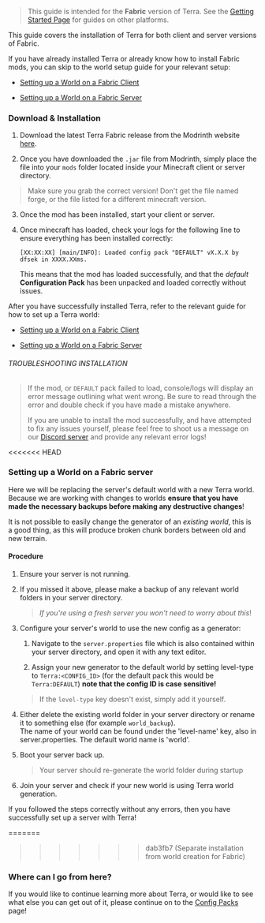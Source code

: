 > This guide is intended for the **Fabric** version of Terra. See the [Getting Started Page](./Quick-Start-Guide) for
> guides on other platforms.

This guide covers the installation of Terra for both client and server versions of Fabric.

If you have already installed Terra or already know how to install Fabric mods, you can skip to the world setup guide for
your relevant setup:

* [Setting up a World on a Fabric Client](./Creating-a-Terra-World-on-a-Fabric-Client)

* [Setting up a World on a Fabric Server](./Creating-a-Terra-World-on-a-Fabric-Server)

### Download & Installation

1. Download the latest Terra Fabric release from the Modrinth website
[here](https://modrinth.com/mod/terra).

2. Once you have downloaded the `.jar` file from Modrinth, simply place the file into your `mods` folder located inside 
your Minecraft client or server directory.

  > Make sure you grab the correct version! Don't get the file named forge, or the file listed for a different minecraft version.

3. Once the mod has been installed, start your client or server.

4. Once minecraft has loaded, check your logs for the following line to ensure everything has been installed correctly:
   
    ```none
    [XX:XX:XX] [main/INFO]: Loaded config pack "DEFAULT" vX.X.X by dfsek in XXXX.XXms.
    ```

    This means that the mod has loaded successfully, and that the *default* **Configuration Pack** has been unpacked and
    loaded correctly without issues.

After you have successfully installed Terra, refer to the relevant guide for how to set up a Terra world:

* [Setting up a World on a Fabric Client](./Creating-a-Terra-World-on-a-Fabric-Client)

* [Setting up a World on a Fabric Server](./Creating-a-Terra-World-on-a-Fabric-Server)

###### TROUBLESHOOTING INSTALLATION

>If the mod, or `DEFAULT` pack failed to load, console/logs will display an error message outlining what went wrong. Be
>sure to read through the error and double check if you have made a mistake anywhere.
>
>If you are unable to install the mod successfully, and have attempted to fix any issues yourself, please feel free to
>shoot us a message on our [Discord server](https://discord.gg/PXUEbbF) and provide any relevant error logs!

<<<<<<< HEAD

### Setting up a World on a Fabric server

Here we will be replacing the server's default world with a new Terra world.
Because we are working with changes to worlds **ensure that you have made the necessary backups before making any destructive
changes**!

It is not possible to easily change the generator of an *existing world*, this is a good thing, 
as this will produce broken chunk borders between old and new terrain.

#### Procedure

1. Ensure your server is not running.

2. If you missed it above, please make a backup of any relevant world folders in your server directory.

    >*If you're using a fresh server you won't need to worry about this*!

3. Configure your server's world to use the new config as a generator:
    1. Navigate to the `server.properties` file which is also contained within your server directory, and open it with any text
    editor.

    1. Assign your new generator to the default world by setting level-type to `Terra:<CONFIG_ID>`
      (for the default pack this would be `Terra:DEFAULT`) **note that the config ID is case sensitive!**
      >If the `level-type` key doesn't exist, simply add it yourself.

4. Either delete the existing world folder in your server directory or rename it to something else (for example `world_backup`).  
The name of your world can be found under the 'level-name' key, also in server.properties. The default world name is 'world'.

5. Boot your server back up.

    > Your server should re-generate the world folder during startup

6. Join your server and check if your new world is using Terra world generation.

If you followed the steps correctly without any errors, then you have successfully set up a server with Terra!

=======
>>>>>>> dab3fb7 (Separate installation from world creation for Fabric)
### Where can I go from here?

If you would like to continue learning more about Terra, or would like to see what else you can get out of it, please
continue on to the [Config Packs](./Config-Packs) page!